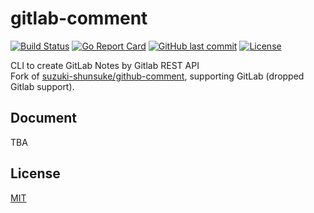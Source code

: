 # gitlab-comment

[![Build Status](https://cloud.drone.io/api/badges/suzuki-shunsuke/gitlab-comment/status.svg)](https://cloud.drone.io/yuyaban/gitlab-comment)
[![Go Report Card](https://goreportcard.com/badge/github.com/yuyaban/gitlab-comment)](https://goreportcard.com/report/github.com/yuyaban/gitlab-comment)
[![GitHub last commit](https://img.shields.io/github/last-commit/yuyaban/gitlab-comment.svg)](https://github.com/yuyaban/gitlab-comment)
[![License](http://img.shields.io/badge/license-mit-blue.svg?style=flat-square)](https://raw.githubusercontent.com/yuyaban/gitlab-comment/main/LICENSE)

CLI to create GitLab Notes by Gitlab REST API  
Fork of [suzuki-shunsuke/github-comment](https://github.com/suzuki-shunsuke/github-comment), supporting GitLab (dropped Gitlab support).

## Document
TBA

## License

[MIT](LICENSE)
